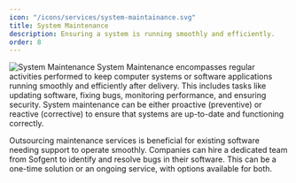 ```yaml
---
icon: "/icons/services/system-maintainance.svg"
title: System Maintenance
description: Ensuring a system is running smoothly and efficiently.
order: 8
---
```


![System Maintenance](/images/services/system-maintenance.webp)
System Maintenance encompasses regular activities performed to keep computer systems or software applications running smoothly and efficiently after delivery. This includes tasks like updating software, fixing bugs, monitoring performance, and ensuring security. System maintenance can be either proactive (preventive) or reactive (corrective) to ensure that systems are up-to-date and functioning correctly.

Outsourcing maintenance services is beneficial for existing software needing support to operate smoothly. Companies can hire a dedicated team from Sofgent to identify and resolve bugs in their software. This can be a one-time solution or an ongoing service, with options available for both.
